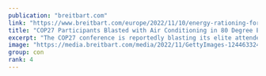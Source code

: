 ```yaml
---
publication: "breitbart.com"
link: "https://www.breitbart.com/europe/2022/11/10/energy-rationing-for-plebs-only-cop27-bigwigs-blast-air-conditioning-in-80-degree-egypt/"
title: "COP27 Participants Blasted with Air Conditioning in 80 Degree Egypt"
excerpt: "The COP27 conference is reportedly blasting its elite attendees with air conditioning in 80-degree Egyptian heat."
image: "https://media.breitbart.com/media/2022/11/GettyImages-1244633242-e1668008179227-640x335.jpg"
group: con
rank: 4
---
```

